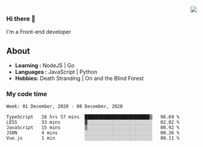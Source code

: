 <img align='right' src="https://github-readme-stats.vercel.app/api?username=strugglebak&show_icons=true">

### Hi there 👋

I'm a Front-end developer

## About

-  **Learning :** NodeJS | Go
-  **Languages :** JavaScript | Python
-  **Hobbies:** Death Stranding | Ori and the Blind Forest

### My code time

<!--START_SECTION:waka-->
```text
Week: 01 December, 2020 - 08 December, 2020

TypeScript   26 hrs 57 mins  ████████████████████████▒   96.69 % 
LESS         33 mins         ▓░░░░░░░░░░░░░░░░░░░░░░░░   02.02 % 
JavaScript   15 mins         ▒░░░░░░░░░░░░░░░░░░░░░░░░   00.92 % 
JSON         4 mins          ░░░░░░░░░░░░░░░░░░░░░░░░░   00.26 % 
Vue.js       1 min           ░░░░░░░░░░░░░░░░░░░░░░░░░   00.11 % 
```
<!--END_SECTION:waka-->
